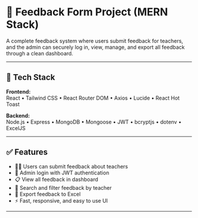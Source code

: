 # 📝 Feedback Form Project (MERN Stack)

A complete feedback system where users submit feedback for teachers, and the admin can securely log in, view, manage, and export all feedback through a clean dashboard.

---

## 🚀 Tech Stack

**Frontend:**  
React • Tailwind CSS • React Router DOM • Axios • Lucide • React Hot Toast

**Backend:**  
Node.js • Express • MongoDB • Mongoose • JWT • bcryptjs • dotenv • ExcelJS

---

## ✅ Features

- 🧑‍🎓 Users can submit feedback about teachers
- 🔐 Admin login with JWT authentication
- 📋 View all feedback in dashboard
- 🔎 Search and filter feedback by teacher
- 📁 Export feedback to Excel
- ⚡ Fast, responsive, and easy to use UI

---

